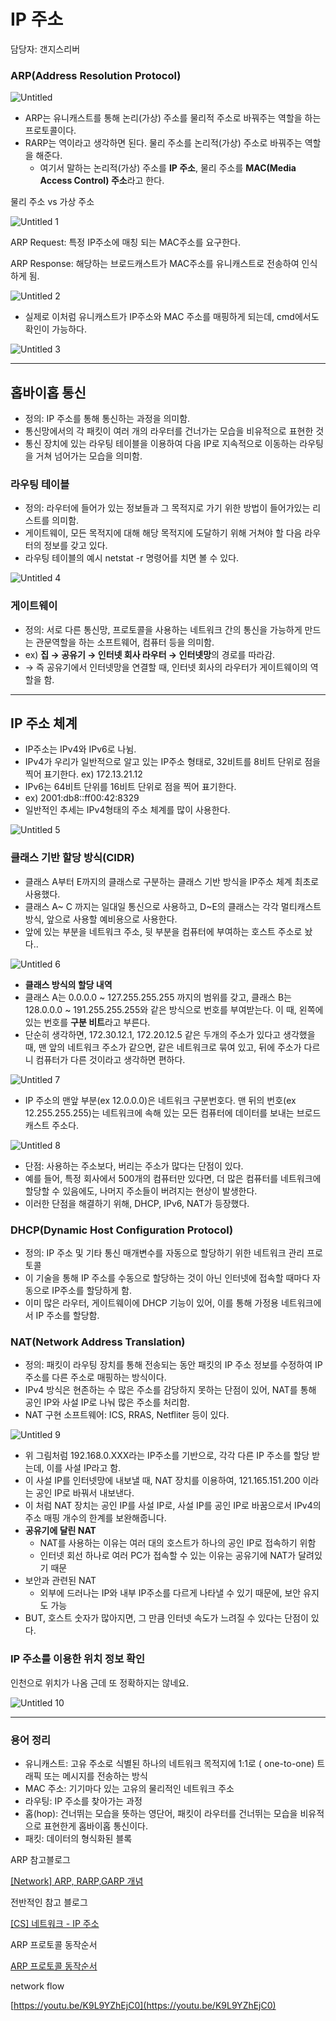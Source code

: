 # IP 주소

담당자: 갠지스리버

### ARP(Address Resolution Protocol)

![Untitled](https://github.com/ganjisriver/Computer-Science/assets/109566855/ed580854-dcb7-4541-bb3f-d80ca85a42eb)

- ARP는 유니캐스트를 통해 논리(가상) 주소를 물리적 주소로  바꿔주는 역할을 하는 프로토콜이다.
- RARP는 역이라고 생각하면 된다. 물리 주소를 논리적(가상) 주소로 바꿔주는 역할을 해준다.
    - 여기서 말하는 논리적(가상) 주소를 **IP 주소**, 물리 주소를 **MAC(Media Access Control) 주소**라고 한다.

물리 주소 vs  가상 주소

![Untitled 1](https://github.com/ganjisriver/Computer-Science/assets/109566855/d2372962-9eee-4a44-aa13-638897d1c3b8)

ARP Request: 특정 IP주소에 매칭 되는 MAC주소를 요구한다.

ARP Response: 해당하는 브로드캐스트가 MAC주소를 유니캐스트로 전송하여 인식하게 됨.

![Untitled 2](https://github.com/ganjisriver/Computer-Science/assets/109566855/b385ff0f-20b2-4869-9736-09a9a2219e67)
- 실제로 이처럼 유니캐스트가 IP주소와 MAC 주소를 매핑하게 되는데, cmd에서도 확인이 가능하다.

![Untitled 3](https://github.com/ganjisriver/Computer-Science/assets/109566855/236a6f5e-059c-4831-980d-210de585cd3a)

---

## 홉바이홉 통신

- 정의: IP 주소를  통해 통신하는 과정을 의미함.
- 통신망에서의 각 패킷이 여러 개의 라우터를 건너가는 모습을 비유적으로 표현한 것
- 통신 장치에 있는 라우팅 테이블을 이용하여 다음 IP로 지속적으로 이동하는 라우팅을 거쳐 넘어가는 모습을 의미함.

### 라우팅 테이블

- 정의: 라우터에 들어가 있는 정보들과 그 목적지로 가기 위한 방법이 들어가있는 리스트를 의미함.
- 게이트웨이, 모든 목적지에 대해 해당 목적지에 도달하기 위해 거쳐야 할 다음 라우터의 정보를 갖고 있다.
- 라우팅 테이블의 예시 netstat -r 명령어를 치면 볼 수 있다.

![Untitled 4](https://github.com/ganjisriver/Computer-Science/assets/109566855/8182eec8-74ba-4296-83c2-d225b7eb78d1)

### 게이트웨이

- 정의: 서로 다른 통신망, 프로토콜을 사용하는 네트워크 간의 통신을 가능하게 만드는 관문역할을 하는 소프트웨어, 컴퓨터 등을 의미함.
- ex) **집 → 공유기 → 인터넷 회사 라우터 → 인터넷망**의 경로를 따라감.
- → 즉 공유기에서 인터넷망을 연결할 때, 인터넷 회사의 라우터가 게이트웨이의 역할을 함.

---

## IP 주소 체계

- IP주소는 IPv4와 IPv6로 나뉨.
- IPv4가 우리가 일반적으로 알고 있는 IP주소 형태로, 32비트를 8비트 단위로 점을 찍어 표기한다. ex) 172.13.21.12
- IPv6는 64비트 단위를 16비트 단위로 점을 찍어 표기한다.
- ex) 2001:db8::ff00:42:8329
- 일반적인 추세는 IPv4형태의 주소 체계를 많이 사용한다.

![Untitled 5](https://github.com/ganjisriver/Computer-Science/assets/109566855/a531fb0f-05a2-48dc-a7fa-8480bd3fa2a2)

### 클래스 기반 할당 방식(CIDR)

- 클래스 A부터 E까지의 클래스로 구분하는 클래스 기반 방식을 IP주소 체계 최초로 사용했다.
- 클래스 A~ C 까지는 일대일 통신으로 사용하고, D~E의 클래스는 각각 멀티캐스트 방식, 앞으로 사용할 예비용으로 사용한다.
- 앞에 있는 부분을 네트워크 주소, 뒷 부분을 컴퓨터에 부여하는 호스트 주소로 놨다..

![Untitled 6](https://github.com/ganjisriver/Computer-Science/assets/109566855/064ec09f-1734-4fe9-8d9b-c4068309f1fe)

- **클래스 방식의 할당 내역**
- 클래스 A는 0.0.0.0 ~ 127.255.255.255 까지의 범위를 갖고, 클래스 B는 128.0.0.0 ~ 191.255.255.255와 같은 방식으로 번호를 부여받는다. 이 때, 왼쪽에 있는 번호를 **구분 비트**라고 부른다.
- 단순히 생각하면, 172.30.12.1, 172.20.12.5 같은 두개의 주소가 있다고 생각했을 때, 맨 앞의 네트워크 주소가 같으면, 같은 네트워크로 묶여 있고, 뒤에 주소가 다르니 컴퓨터가 다른 것이라고 생각하면 편하다.

![Untitled 7](https://github.com/ganjisriver/Computer-Science/assets/109566855/de0ae304-8155-474e-bede-65dd20055e53)

- IP 주소의 맨앞 부분(ex 12.0.0.0)은 네트워크 구분번호다. 맨 뒤의 번호(ex 12.255.255.255)는 네트워크에 속해 있는 모든 컴퓨터에 데이터를 보내는 브로드캐스트 주소다.

![Untitled 8](https://github.com/ganjisriver/Computer-Science/assets/109566855/61ba0a70-a9d0-451f-9f18-f55cb5ea4fc9)

- 단점: 사용하는 주소보다, 버리는 주소가 많다는 단점이 있다.
- 예를 들어, 특정 회사에서 500개의 컴퓨터만 있다면, 더 많은 컴퓨터를 네트워크에 할당할 수 있음에도, 나머지 주소들이 버려지는 현상이 발생한다.
- 이러한 단점을 해결하기 위해, DHCP, IPv6, NAT가 등장했다.

### DHCP(Dynamic Host Configuration Protocol)

- 정의: IP 주소 및 기타 통신 매개변수를 자동으로 할당하기 위한 네트워크 관리 프로토콜
- 이 기술을 통해 IP 주소를 수동으로 할당하는 것이 아닌 인터넷에 접속할 때마다 자동으로 IP주소를 할당하게 함.
- 이미 많은 라우터, 게이트웨이에 DHCP 기능이 있어, 이를 통해 가정용 네트워크에서 IP 주소를 할당함.

### NAT(Network Address Translation)

- 정의: 패킷이 라우팅 장치를 통해 전송되는 동안 패킷의 IP 주소 정보를 수정하여 IP주소를 다른 주소로 매핑하는 방식이다.
- IPv4 방식은 현존하는 수 많은 주소를 감당하지 못하는 단점이 있어, NAT를 통해 공인 IP와 사설 IP로 나눠 많은 주소를 처리함.
- NAT 구현 소프트웨어: ICS, RRAS, Netfliter 등이 있다.

![Untitled 9](https://github.com/ganjisriver/Computer-Science/assets/109566855/8a3c7e65-0e4c-4d26-826d-abe7badabbf7)

- 위 그림처럼 192.168.0.XXX라는 IP주소를 기반으로, 각각 다른 IP 주소를 할당 받는데, 이를 사설 IP라고 함.
- 이 사설 IP를 인터넷망에 내보낼 때, NAT 장치를 이용하여, 121.165.151.200 이라는 공인 IP로 바꿔서 내보낸다.
- 이 처럼 NAT 장치는 공인 IP를 사설 IP로, 사설 IP를 공인 IP로 바꿈으로서 IPv4의 주소 매핑 개수의 한계를 보완해줍니다.
- **공유기에 달린 NAT**
    - NAT를 사용하는 이유는 여러 대의 호스트가 하나의 공인 IP로 접속하기 위함
    - 인터넷 회선 하나로 여러 PC가 접속할 수 있는 이유는 공유기에 NAT가 달려있기 때문
- 보안과 관련된 NAT
    - 외부에 드러나는 IP와 내부 IP주소를 다르게 나타낼 수 있기 때문에, 보안 유지도 가능
- BUT, 호스트 숫자가 많아지면, 그 만큼 인터넷 속도가 느려질 수 있다는 단점이 있다.

### IP 주소를 이용한 위치 정보 확인

인천으로 위치가 나옴 근데 또 정확하지는 않네요.

![Untitled 10](https://github.com/ganjisriver/Computer-Science/assets/109566855/5a5a222f-126b-4104-a239-6656c6ef12d3)

---

### 용어 정리

- 유니캐스트: 고유 주소로 식별된 하나의 네트워크 목적지에 1:1로 ( one-to-one) 트래픽 또는 메시지를 전송하는 방식
- MAC 주소: 기기마다 있는 고유의 물리적인 네트워크 주소
- 라우팅: IP 주소를 찾아가는 과정
- 홉(hop):  건너뛰는 모습을 뜻하는 영단어, 패킷이 라우터를 건너뛰는 모습을 비유적으로 표현한게 홉바이홉 통신이다.
- 패킷: 데이터의 형식화된 블록

ARP 참고블로그

[[Network] ARP, RARP,GARP 개념](https://peemangit.tistory.com/207)

전반적인 참고 블로그

[[CS] 네트워크 - IP 주소](https://kong-dev.tistory.com/216)

ARP 프로토콜 동작순서

[ARP 프로토콜 동작순서](https://velog.io/@ragnarok_code/ARP-Address-Resolution-Protocol)

network flow

[https://youtu.be/K9L9YZhEjC0](https://youtu.be/K9L9YZhEjC0)
